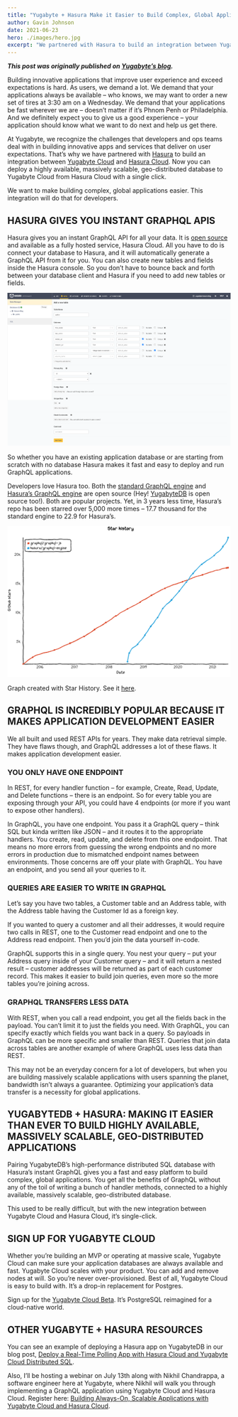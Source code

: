 ```yaml
---
title: "Yugabyte + Hasura Make it Easier to Build Complex, Global Applications"
author: Gavin Johnson
date: 2021-06-23
hero: ./images/hero.jpg
excerpt: "We partnered with Hasura to build an integration between Yugabyte Cloud and Hasura Cloud and to make building complex, global applications easier."
---
```

**_This post was originally published on [Yugabyte’s blog](https://www.yugabyte.com/yugabyte-and-hasura-make-it-easier-to-build-complex-global-applications/)._**
<br />

Building innovative applications that improve user experience and exceed expectations is hard. As users, we demand a lot. We demand that your applications always be available – who knows, we may want to order a new set of tires at 3:30 am on a Wednesday. We demand that your applications be fast wherever we are – doesn’t matter if it’s Phnom Penh or Philadelphia. And we definitely expect you to give us a good experience – your application should know what we want to do next and help us get there.

At Yugabyte, we recognize the challenges that developers and ops teams deal with in building innovative apps and services that deliver on user expectations. That’s why we have partnered with [Hasura](https://hasura.io/) to build an integration between [Yugabyte Cloud](https://cloud.yugabyte.com/) and [Hasura Cloud](https://cloud.hasura.io/). Now you can deploy a highly available, massively scalable, geo-distributed database to Yugabyte Cloud from Hasura Cloud with a single click.

We want to make building complex, global applications easier. This integration will do that for developers.


## HASURA GIVES YOU INSTANT GRAPHQL APIS

Hasura gives you an instant GraphQL API for all your data. It is [open source](https://github.com/hasura) and available as a fully hosted service, Hasura Cloud. All you have to do is connect your database to Hasura, and it will automatically generate a GraphQL API from it for you. You can also create new tables and fields inside the Hasura console. So you don’t have to bounce back and forth between your database client and Hasura if you need to add new tables or fields.

![alt_text](./images/hasura-screenshot.png)

So whether you have an existing application database or are starting from scratch with no database Hasura makes it fast and easy to deploy and run GraphQL applications.

Developers love Hasura too. Both the [standard GraphQL engine](https://github.com/graphql/graphql-js) and [Hasura’s GraphQL engine](https://github.com/hasura/graphql-engine) are open source (Hey! [YugabyteDB](https://github.com/yugabyte/yugabyte-db) is open source too!). Both are popular projects. Yet, in 3 years less time, Hasura’s repo has been starred over 5,000 more times – 17.7 thousand for the standard engine to 22.9 for Hasura’s.

![alt_text](./images/graphql-hasura-star-history.png)

Graph created with Star History. See it [here](https://star-history.t9t.io/#graphql/graphql-js&hasura/graphql-engine).


## GRAPHQL IS INCREDIBLY POPULAR BECAUSE IT MAKES APPLICATION DEVELOPMENT EASIER

We all built and used REST APIs for years. They make data retrieval simple. They have flaws though, and GraphQL addresses a lot of these flaws. It makes application development easier.


### YOU ONLY HAVE ONE ENDPOINT

In REST, for every handler function – for example, Create, Read, Update, and Delete functions – there is an endpoint. So for every table you are exposing through your API, you could have 4 endpoints (or more if you want to expose other handlers).

In GraphQL, you have one endpoint. You pass it a GraphQL query – think SQL but kinda written like JSON – and it routes it to the appropriate handlers. You create, read, update, and delete from this one endpoint. That means no more errors from guessing the wrong endpoints and no more errors in production due to mismatched endpoint names between environments. Those concerns are off your plate with GraphQL. You have an endpoint, and you send all your queries to it.


### QUERIES ARE EASIER TO WRITE IN GRAPHQL

Let’s say you have two tables, a Customer table and an Address table, with the Address table having the Customer Id as a foreign key.

If you wanted to query a customer and all their addresses, it would require two calls in REST, one to the Customer read endpoint and one to the Address read endpoint. Then you’d join the data yourself in-code.

GraphQL supports this in a single query. You nest your query – put your Address query inside of your Customer query – and it will return a nested result – customer addresses will be returned as part of each customer record. This makes it easier to build join queries, even more so the more tables you’re joining across.


### GRAPHQL TRANSFERS LESS DATA

With REST, when you call a read endpoint, you get all the fields back in the payload. You can’t limit it to just the fields you need. With GraphQL, you can specify exactly which fields you want back in a query. So payloads in GraphQL can be more specific and smaller than REST. Queries that join data across tables are another example of where GraphQL uses less data than REST.

This may not be an everyday concern for a lot of developers, but when you are building massively scalable applications with users spanning the planet, bandwidth isn’t always a guarantee. Optimizing your application’s data transfer is a necessity for global applications.


## YUGABYTEDB + HASURA: MAKING IT EASIER THAN EVER TO BUILD HIGHLY AVAILABLE, MASSIVELY SCALABLE, GEO-DISTRIBUTED APPLICATIONS

Pairing YugabyteDB’s high-performance distributed SQL database with Hasura’s instant GraphQL gives you a fast and easy platform to build complex, global applications. You get all the benefits of GraphQL without any of the toil of writing a bunch of handler methods, connected to a highly available, massively scalable, geo-distributed database.

This used to be really difficult, but with the new integration between Yugabyte Cloud and Hasura Cloud, it’s single-click.


## SIGN UP FOR YUGABYTE CLOUD

Whether you’re building an MVP or operating at massive scale, Yugabyte Cloud can make sure your application databases are always available and fast. Yugabyte Cloud scales with your product. You can add and remove nodes at will. So you’re never over-provisioned. Best of all, Yugabyte Cloud is easy to build with. It’s a drop-in replacement for Postgres.

Sign up for the [Yugabyte Cloud Beta](https://cloud.yugabyte.com/register). It’s PostgreSQL reimagined for a cloud-native world.


## OTHER YUGABYTE + HASURA RESOURCES

You can see an example of deploying a Hasura app on YugabyteDB in our blog post, [Deploy a Real-Time Polling App with Hasura Cloud and Yugabyte Cloud Distributed SQL](https://blog.yugabyte.com/deploy-a-real-time-polling-app-with-hasura-cloud-and-yugabyte-cloud/).

Also, I’ll be hosting a webinar on July 13th along with Nikhil Chandrappa, a software engineer here at Yugabyte, where Nikhil will walk you through implementing a GraphQL application using Yugabyte Cloud and Hasura Cloud. Register here: [Building Always-On, Scalable Applications with Yugabyte Cloud and Hasura Cloud](https://yugabyte.zoom.us/webinar/register/WN_vbw5ozELRqmLCy1X5X7_LQ).